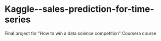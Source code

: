 # Kaggle--sales-prediction-for-time-series
Final project for "How to win a data science competition" Coursera course
